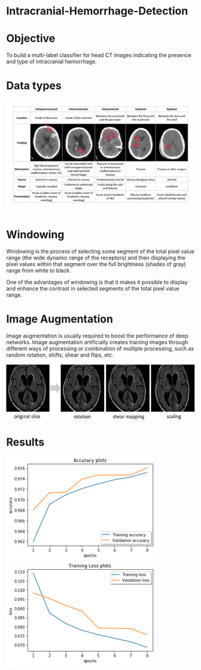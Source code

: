 # Intracranial-Hemorrhage-Detection

# Objective 
To build a multi-label classifier for head CT images indicating the presence and type of intracranial hemorrhage.

# Data types
![](Images/tumortypes.png)

# Windowing
Windowing is the process of selecting some segment of the total pixel value range (the wide dynamic range of the receptors) and then displaying the pixel values within that segment over the full brightness (shades of gray) range from white to black.<br/>

One of the advantages of windowing is that it makes it possible to display and enhance the contrast in selected segments of the total pixel value range.

# Image Augmentation

Image augmentation is usually required to boost the performance of deep networks. Image augmentation artificially creates training images through different ways of processing or combination of multiple processing, such as random rotation, shifts, shear and flips, etc.

![](Images/imageAug.png)

# Results
![](Images/accuracyplot.png)  ![](Images/lossplot.png)




